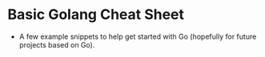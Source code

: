 Basic Golang Cheat Sheet
========================

- A few example snippets to help get started with Go (hopefully for future projects based on Go).
